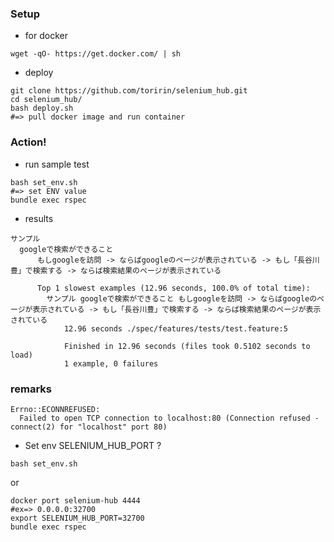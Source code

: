 ### Setup

* for docker

```
wget -qO- https://get.docker.com/ | sh
```

* deploy

```
git clone https://github.com/toririn/selenium_hub.git
cd selenium_hub/
bash deploy.sh
#=> pull docker image and run container
```

### Action!

* run sample test

```
bash set_env.sh
#=> set ENV value
bundle exec rspec
```

* results

```
サンプル
  googleで検索ができること
      もしgoogleを訪問 -> ならばgoogleのページが表示されている -> もし「長谷川豊」で検索する -> ならば検索結果のページが表示されている

      Top 1 slowest examples (12.96 seconds, 100.0% of total time):
        サンプル googleで検索ができること もしgoogleを訪問 -> ならばgoogleのページが表示されている -> もし「長谷川豊」で検索する -> ならば検索結果のページが表示されている
            12.96 seconds ./spec/features/tests/test.feature:5

            Finished in 12.96 seconds (files took 0.5102 seconds to load)
            1 example, 0 failures
```


### remarks


```
Errno::ECONNREFUSED:
  Failed to open TCP connection to localhost:80 (Connection refused - connect(2) for "localhost" port 80)
```

* Set env SELENIUM_HUB_PORT ?

```
bash set_env.sh
```

or

```
docker port selenium-hub 4444
#ex=> 0.0.0.0:32700
export SELENIUM_HUB_PORT=32700
bundle exec rspec
```
